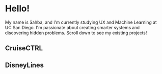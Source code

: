 # Hello!

My name is Sahba, and I'm currently studying UX and Machine Learning at UC San Diego. I'm passionate about creating smarter systems and discovering hidden problems. Scroll down to see my existing projects!

## CruiseCTRL

## DisneyLines

